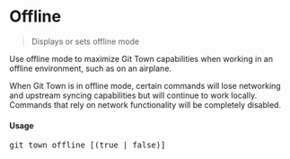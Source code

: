 <h1 textrun="command-heading">Offline</h1>

<blockquote textrun="command-summary">
Displays or sets offline mode
</blockquote>

<a textrun="command-description">
Use offline mode to maximize Git Town capabilities when working in an offline environment, such as on an airplane.

When Git Town is in offline mode, certain commands will lose networking and
upstream syncing capabilities but will continue to work locally. Commands that
rely on network functionality will be completely disabled. </a>

#### Usage

<pre textrun="command-usage">
git town offline [(true | false)]
</pre>
